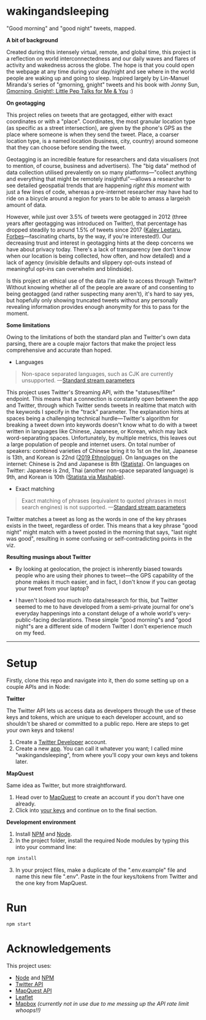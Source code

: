 # wakingandsleeping

"Good morning" and "good night" tweets, mapped.

**A bit of background**

Created during this intensely virtual, remote, and global time, this project is a reflection on world interconnectedness and our daily waves and flares of activity and wakedness across the globe. The hope is that you could open the webpage at any time during your day/night and see where in the world people are waking up and going to sleep. Inspired largely by Lin-Manuel Miranda's series of "gmorning, gnight" tweets and his book with Jonny Sun, [Gmorning, Gnight!: Little Pep Talks for Me & You](https://bookshop.org/books/gmorning-gnight-little-pep-talks-for-me-you/9781984854278) :)

**On geotagging**

This project relies on tweets that are geotagged, either with exact coordinates or with a "place". Coordinates, the most granular location type (as specific as a street intersection), are given by the phone's GPS as the place where someone is when they send the tweet. Place, a coarser location type, is a named location (business, city, country) around someone that they can choose before sending the tweet.

Geotagging is an incredible feature for researchers and data visualisers (not to mention, of course, business and advertisers). The "big data" method of data collection utilised prevalently on so many platforms—"collect anything and everything that might be remotely insightful"—allows a researcher to see detailed geospatial trends that are happening *right this moment* with just a few lines of code, whereas a pre-internet researcher may have had to ride on a bicycle around a region for years to be able to amass a largeish amount of data.

However, while just over 3.5% of tweets were geotagged in 2012 (three years after geotagging was introduced on Twitter), that percentage has dropped steadily to around 1.5% of tweets since 2017 ([Kalev Leetaru, Forbes](https://www.forbes.com/sites/kalevleetaru/2019/03/04/visualizing-seven-years-of-twitters-evolution-2012-2018/#404c0cb07ccf)—fascinating charts, by the way, if you're interested!). Our decreasing trust and interest in geotagging hints at the deep concerns we have about privacy today. There's a lack of transparency (we don't know when our location is being collected, how often, and how detailed) and a lack of agency (invisible defaults and slippery opt-outs instead of meaningful opt-ins can overwhelm and blindside). 

Is this project an ethical use of the data I'm able to access through Twitter? Without knowing whether all of the people are aware of and consenting to being geotagged (and rather suspecting many aren't), it's hard to say yes, but hopefully only showing truncated tweets without any personally revealing information provides enough anonymity for this to pass for the moment.

**Some limitations**

Owing to the limitations of both the standard plan and Twitter's own data parsing, there are a couple major factors that make the project less comprehensive and accurate than hoped.

- Languages

> Non-space separated languages, such as CJK are currently unsupported. —[Standard stream parameters](https://developer.twitter.com/en/docs/tweets/filter-realtime/guides/basic-stream-parameters)

This project uses Twitter's Streaming API, with the "statuses/filter" endpoint. This means that a connection is constantly open between the app and Twitter, through which Twitter sends tweets in realtime that match with the keywords I specify in the "track" parameter. The explanation hints at spaces being a challenging technical hurdle—Twitter's algorithm for breaking a tweet down into keywords doesn't know what to do with a tweet written in languages like Chinese, Japanese, or Korean, which may lack word-separating spaces. Unfortunately, by multiple metrics, this leaves out a large population of people and internet users. On total number of speakers: combined varieties of Chinese bring it to 1st on the list, Japanese is 13th, and Korean is 22nd ([2019 Ethnologue](https://en.wikipedia.org/wiki/List_of_languages_by_total_number_of_speakers#Ethnologue_(2019,_23rd_edition))). On languages on the internet: Chinese is 2nd and Japanese is 8th ([Statista](https://www.statista.com/statistics/262946/share-of-the-most-common-languages-on-the-internet/)). On languages on Twitter: Japanese is 2nd, Thai (another non-space separated language) is 9th, and Korean is 10th ([Statista via Mashable](https://mashable.com/2013/12/17/twitter-popular-languages/)).

- Exact matching

> Exact matching of phrases (equivalent to quoted phrases in most search engines) is not supported. —[Standard stream parameters](https://developer.twitter.com/en/docs/tweets/filter-realtime/guides/basic-stream-parameters)

Twitter matches a tweet as long as the words in one of the key phrases exists in the tweet, regardless of order. This means that a key phrase "good night" might match with a tweet posted in the morning that says, "last night was good", resulting in some confusing or self-contradicting points in the viz.

**Resulting musings about Twitter**

- By looking at geolocation, the project is inherently biased towards people who are using their phones to tweet—the GPS capability of the phone makes it much easier, and in fact, I don't know if you can geotag your tweet from your laptop?

- I haven't looked too much into data/research for this, but Twitter seemed to me to have developed from a semi-private journal for one's everyday happenings into a constant deluge of a whole world's very-public-facing declarations. These simple "good morning"s and "good night"s are a different side of modern Twitter I don't experience much on my feed.

---

# Setup

Firstly, clone this repo and navigate into it, then do some setting up on a couple APIs and in Node:

**Twitter**

The Twitter API lets us access data as developers through the use of these keys and tokens, which are unique to each developer account, and so shouldn't be shared or committed to a public repo. Here are steps to get your own keys and tokens!
1. Create a [Twitter Developer](https://developer.twitter.com/en/apply-for-access) account.
2. Create a new [app](https://developer.twitter.com/en/apps). You can call it whatever you want; I called mine "wakingandsleeping", from where you'll copy your own keys and tokens later.

**MapQuest**

Same idea as Twitter, but more straightforward.
1. Head over to [MapQuest](https://developer.mapquest.com/plan_purchase/steps/business_edition/business_edition_free/register) to create an account if you don't have one already.
2. Click into [your keys](https://developer.mapquest.com/user/me/apps) and continue on to the final section.

**Development environment**

1. Install [NPM](https://www.npmjs.com/) and [Node](https://nodejs.org/en/).
2. In the project folder, install the required Node modules by typing this into your command line:
```bash
npm install
```
3. In your project files, make a duplicate of the ".env.example" file and name this new file ".env". Paste in the four keys/tokens from Twitter and the one key from MapQuest.

# Run
```bash
npm start
```

# Acknowledgements
This project uses:
* [Node](https://nodejs.org/en/) and [NPM](https://www.npmjs.com/)
* [Twitter API](https://developer.twitter.com/)
* [MapQuest API](https://developer.mapquest.com/)
* [Leaflet](https://leafletjs.com/)
* [Mapbox](https://www.mapbox.com/) *(currently not in use due to me messing up the API rate limit whoops!!)*